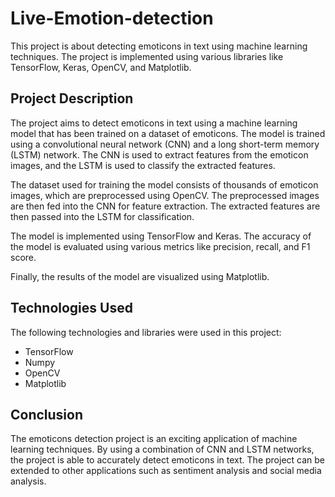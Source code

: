 # Live-Emotion-detection
This project is about detecting emoticons in text using machine learning techniques. The project is implemented using various libraries like TensorFlow, Keras, OpenCV, and Matplotlib.

## Project Description
The project aims to detect emoticons in text using a machine learning model that has been trained on a dataset of emoticons. The model is trained using a convolutional neural network (CNN) and a long short-term memory (LSTM) network. The CNN is used to extract features from the emoticon images, and the LSTM is used to classify the extracted features.

The dataset used for training the model consists of thousands of emoticon images, which are preprocessed using OpenCV. The preprocessed images are then fed into the CNN for feature extraction. The extracted features are then passed into the LSTM for classification.

The model is implemented using TensorFlow and Keras. The accuracy of the model is evaluated using various metrics like precision, recall, and F1 score.

Finally, the results of the model are visualized using Matplotlib.

## Technologies Used
The following technologies and libraries were used in this project:
- TensorFlow
- Numpy
- OpenCV
- Matplotlib
## Conclusion
The emoticons detection project is an exciting application of machine learning techniques. By using a combination of CNN and LSTM networks, the project is able to accurately detect emoticons in text. The project can be extended to other applications such as sentiment analysis and social media analysis.
